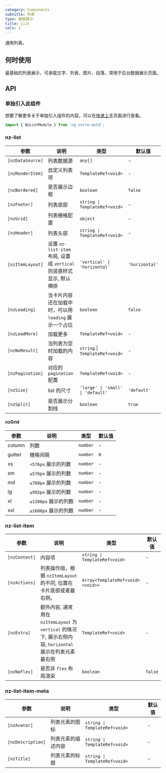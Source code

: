 ```yaml
---
category: Components
subtitle: 列表
type: 数据展示
title: List
cols: 1
---
```


通用列表。

## 何时使用

最基础的列表展示，可承载文字、列表、图片、段落，常用于后台数据展示页面。

## API

### 单独引入此组件

想要了解更多关于单独引入组件的内容，可以在[快速上手](/docs/getting-started/zh#单独引入某个组件)页面进行查看。

```ts
import { NzListModule } from 'ng-zorro-antd';
```

### nz-list

| 参数 | 说明 | 类型 | 默认值 |
| --- | --- | --- | --- |
| `[nzDataSource]` | 列表数据源 | `any[]` | - |
| `[nzRenderItem]` | 自定义列表项 | `TemplateRef<void>` | - |
| `[nzBordered]` | 是否展示边框 | `boolean` | `false` |
| `[nzFooter]` | 列表底部 | `string \| TemplateRef<void>` | - |
| `[nzGrid]` | 列表栅格配置 | `object` | - |
| `[nzHeader]` | 列表头部 | `string \| TemplateRef<void>` | - |
| `[nzItemLayout]` | 设置 `nz-list-item` 布局, 设置成 `vertical` 则竖直样式显示, 默认横排 | `'vertical' \| 'horizontal'` | `'horizontal'` |
| `[nzLoading]` | 当卡片内容还在加载中时，可以用 `loading` 展示一个占位 | `boolean` | `false` |
| `[nzLoadMore]` | 加载更多 | `TemplateRef<void>` | - |
| `[nzNoResult]` | 当列表为空时加载的内容 | `string`  \|  `TemplateRef<void>` | - |
| `[nzPagination]` | 对应的 `pagination` 配置 | `TemplateRef<void>` | - |
| `[nzSize]` | list 的尺寸 | `'large' \| 'small' \| 'default'` | `'default'` |
| `[nzSplit]` | 是否展示分割线 | `boolean` | `true` |

#### nzGrid

| 参数 | 说明 | 类型 | 默认值 |
| --- | --- | --- | --- |
| column | 列数 | `number` | - |
| gutter | 栅格间隔 | `number` | `0` |
| xs | `<576px` 展示的列数 | `number` | - |
| sm | `≥576px` 展示的列数 | `number` | - |
| md | `≥768px` 展示的列数 | `number` | - |
| lg | `≥992px` 展示的列数 | `number` | - |
| xl | `≥1200px` 展示的列数 | `number` | - |
| xxl | `≥1600px` 展示的列数 | `number` | - |

### nz-list-item

| 参数 | 说明 | 类型 | 默认值 |
| --- | --- | --- | --- |
| `[nzContent]` | 内容项 | `string \| TemplateRef<void>` | - |
| `[nzActions]` | 列表操作组，根据 `nzItemLayout` 的不同, 位置在卡片底部或者最右侧。 | `Array<TemplateRef<void><void>>` | - |
| `[nzExtra]` | 额外内容, 通常用在 `nzItemLayout` 为 `vertical` 的情况下, 展示右侧内容; `horizontal` 展示在列表元素最右侧 | `TemplateRef<void>` | - |
| `[nzNoFlex]` | 是否非 `flex` 布局渲染 | `boolean` | `false` |

### nz-list-item-meta

| 参数 | 说明 | 类型 | 默认值 |
| --- | --- | --- | --- |
| `[nzAvatar]` | 列表元素的图标 | `string \| TemplateRef<void>` | - |
| `[nzDescription]` | 列表元素的描述内容 | `string \| TemplateRef<void>` | - |
| `[nzTitle]` | 列表元素的标题 | `string \| TemplateRef<void>` | - |
